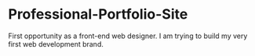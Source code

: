 # Professional-Portfolio-Site
First opportunity as a front-end web designer. I am trying to build my very first web development brand.

